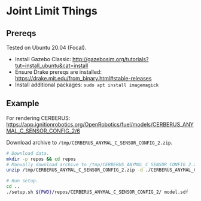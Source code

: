 # Joint Limit Things

## Prereqs

Tested on Ubuntu 20.04 (Focal).

- Install Gazebo Classic:
  <http://gazebosim.org/tutorials?tut=install_ubuntu&cat=install>
- Ensure Drake prereqs are installed:
  <https://drake.mit.edu/from_binary.html#stable-releases>
- Install additional packages:
  `sudo apt install imagemagick`

## Example

For rendering CERBERUS:
<https://app.ignitionrobotics.org/OpenRobotics/fuel/models/CERBERUS_ANYMAL_C_SENSOR_CONFIG_2/6>

Download archive to `/tmp/CERBERUS_ANYMAL_C_SENSOR_CONFIG_2.zip`.

```sh
# Download data.
mkdir -p repos && cd repos
# Manually download archive to /tmp/CERBERUS_ANYMAL_C_SENSOR_CONFIG_2.zip
unzip /tmp/CERBERUS_ANYMAL_C_SENSOR_CONFIG_2.zip -d ./CERBERUS_ANYMAL_C_SENSOR_CONFIG_2/

# Run setup.
cd ..
./setup.sh ${PWD}/repos/CERBERUS_ANYMAL_C_SENSOR_CONFIG_2/ model.sdf
```
